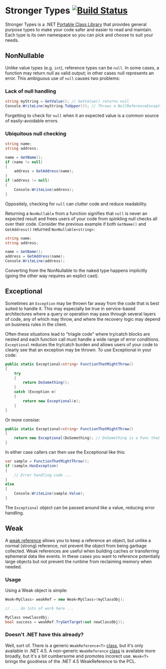 Stronger Types [![Build Status](http://mattkotsenas-ci.cloudapp.net/job/StrongerTypes/badge/icon)](http://mattkotsenas-ci.cloudapp.net/job/StrongerTypes/)
==============

Stronger Types is a .NET [Portable Class Library](http://msdn.microsoft.com/en-us/library/gg597391.aspx) that provides general purpose types
to make your code safer and easier to read and maintain. Each type is its own namespace so you can pick and choose to suit your needs.

## NonNullable

Unlike value types (e.g. `int`), reference types can be `null`. In some cases, a function may return null as valid output; in other cases null
represents an error. This ambiguous use of `null` causes two problems:

### Lack of null handling

```cs
string myString = GetValue(); // GetValue() returns null
Console.WriteLine(myString.ToUpper()); // Throws a NullReferenceException
```

Forgetting to check for `null` when it an expected value is a common source of easily-avoidable errors.

### Ubiquitous null checking

```cs
string name;
string address;

name = GetName();
if (name != null)
{
    address = GetAddress(name);
}
if (address != null)
{
    Console.WriteLine(address);
}
```
    
Oppositely, checking for `null` can clutter code and reduce readability.

Returning a `NonNullable` from a function signifies that `null` is never an expected result and frees users of your code from spinkling null checks
all over their code. Consider the previous example if both `GetName()` and `GetAddress()` returned `NonNullable<string>`:

```cs
string name;
string address;

name = GetName();
address = GetAddress(name);
Console.WriteLine(address);
```

Converting from the NonNullable to the naked type happens implicitly (going the other way requires an explict cast).

## Exceptional

Sometimes an `Exception` may be thrown far away from the code that is best suited to handle it. This may especially be true in service-based architectures
where a query or operation may pass through several layers of code, any of which may throw, and where the recovery logic may depend on business
rules in the client.

Often these situations lead to "triagle code" where try/catch blocks are nested and each function call must handle a wide range of error conditions. `Exceptional`
reduces the try/catch burden and allows users of your code to clearly see that an exception may be thrown. To use Exceptional in your code:

```cs
public static Exceptional<string> FunctionThatMightThrow()
{
    try
    {
        return DoSomething();
    }
    catch (Exception e)
    {
        return new Exceptional(e);
    }
}
```

Or more consise:

```cs
public static Exceptional<string> FunctionThatMightThrow()
{
    return new Exceptional(DoSomething); // DoSomething is a Func that may return a string or may throw an exception! 
}
```

In either case callers can then use the Exceptional like this:

```cs
var sample = FunctionThatMightThrow();
if (sample.HasException)
{
    // Error handling code ...
}
else
{
    Console.WriteLine(sample.Value);
}
```

The `Exceptional` object can be passed around like a value, reducing error handling.

## Weak

A [weak reference](http://msdn.microsoft.com/en-us/library/ms404247.aspx) allows you to keep a reference an object, but unlike a normal (strong) reference,
not prevent the object from being garbage collected. Weak references are useful when building caches or transferring ephemeral data like events. In these
cases you want to reference potentially large objects but not prevent the runtime from reclaiming memory when needed.

### Usage

Using a Weak object is simple:

```cs
Weak<MyClass> weakRef = new Weak<MyClass>(myClassObj);

// ... do lots of work here ...

MyClass newClassObj;
bool success = weakRef.TryGetTarget(out newClassObj));
```

### Doesn't .NET have this already?
Well, sort of. There is a generic `WeakReference<T>` [class](http://msdn.microsoft.com/en-us/library/gg712738.aspx), but it's only available in .NET 4.5.
A non-generic `WeakReference` [class](http://msdn.microsoft.com/en-us/library/system.weakreference.aspx) is available more broadly, but it's a bit cumbersome
and promotes incorect use. `Weak<T>` brings the goodness of the .NET 4.5 WeakReference<T> to the PCL.